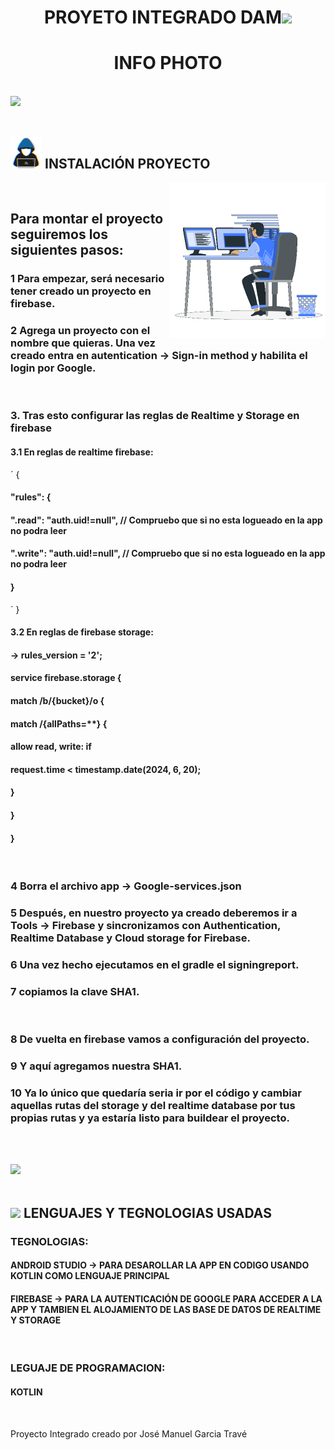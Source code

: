 <h1 align="center"><b> PROYETO INTEGRADO DAM</b><img src="https://media.giphy.com/media/hvRJCLFzcasrR4ia7z/giphy.gif" width="35"></h1>
<h1 align="center"><b> INFO PHOTO</b></h1>
<br>
<img src="https://user-images.githubusercontent.com/73097560/115834477-dbab4500-a447-11eb-908a-139a6edaec5c.gif"><br><br>

## <picture><img src = "https://github.com/0xAbdulKhalid/0xAbdulKhalid/raw/main/assets/mdImages/about_me.gif" width = 50px></picture> **INSTALACIÓN PROYECTO**

<picture> <img align="right" src="https://github.com/0xAbdulKhalid/0xAbdulKhalid/raw/main/assets/mdImages/Right_Side.gif" width = 250px></picture>



<br>


## Para montar el proyecto seguiremos los siguientes pasos:

### 1 Para empezar, será necesario tener creado un proyecto en firebase.

### 2 Agrega un proyecto con el nombre que quieras. Una vez creado entra en autentication -> Sign-in method y habilita el login por Google.

<br>

### 3. Tras esto configurar las reglas de Realtime y Storage en firebase

#### 3.1 En reglas de realtime firebase:
´ {
####  "rules": {
####    ".read": "auth.uid!=null",  // Compruebo que si no esta logueado en la app no podra leer
####    ".write": "auth.uid!=null",  // Compruebo que si no esta logueado en la app no podra leer
####  }
´ }

#### 3.2 En reglas de firebase storage: 
#### -> rules_version = '2';
#### service firebase.storage {
####   match /b/{bucket}/o {
####     match /{allPaths=**} {
####       allow read, write: if
####           request.time < timestamp.date(2024, 6, 20);
####     }
####   }
#### }

<br>

### 4 Borra el archivo app -> Google-services.json

### 5 Después, en nuestro proyecto ya creado deberemos ir a Tools -> Firebase y sincronizamos con Authentication, Realtime Database y Cloud storage for Firebase.

### 6 Una vez hecho ejecutamos en el gradle el signingreport.

### 7 copiamos la clave SHA1.
<br>

### 8 De vuelta en firebase vamos a configuración del proyecto.

### 9 Y aquí agregamos nuestra SHA1.

### 10 Ya lo único que quedaría seria ir por el código y cambiar aquellas rutas del storage y del realtime database por tus propias rutas y ya estaría listo para buildear el proyecto.

<br><br>


<img src="https://user-images.githubusercontent.com/73097560/115834477-dbab4500-a447-11eb-908a-139a6edaec5c.gif"><br><br>

## <img src="https://media2.giphy.com/media/QssGEmpkyEOhBCb7e1/giphy.gif?cid=ecf05e47a0n3gi1bfqntqmob8g9aid1oyj2wr3ds3mg700bl&rid=giphy.gif" width ="25"><b>  LENGUAJES Y TEGNOLOGIAS USADAS</b>
### TEGNOLOGIAS:
#### ANDROID STUDIO -> PARA DESAROLLAR LA APP EN CODIGO USANDO KOTLIN COMO LENGUAJE PRINCIPAL
#### FIREBASE -> PARA LA AUTENTICACIÓN DE GOOGLE PARA ACCEDER A LA APP Y TAMBIEN EL ALOJAMIENTO DE LAS BASE DE DATOS DE REALTIME Y STORAGE
<br>

### LEGUAJE DE PROGRAMACION:
#### KOTLIN
<br>

 Proyecto Integrado creado por José Manuel Garcia Travé

